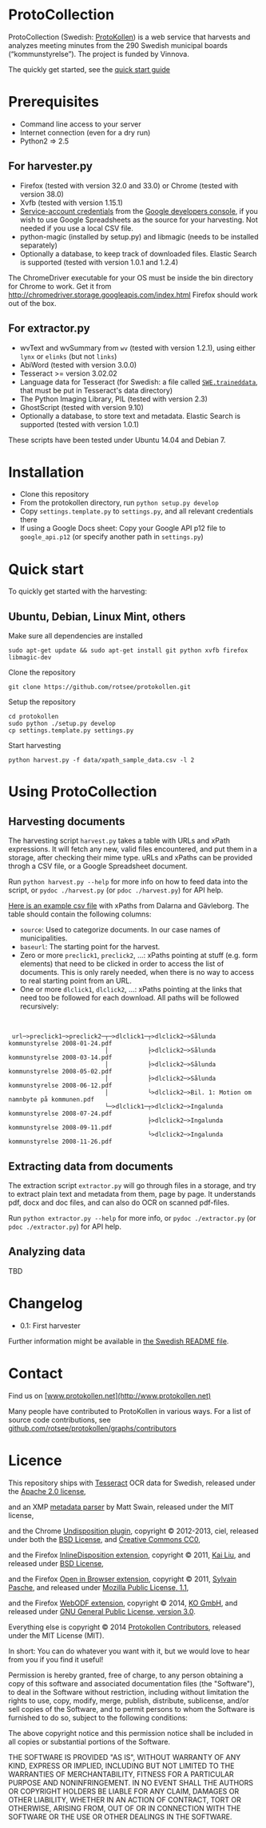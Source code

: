 ProtoCollection
===============

ProtoCollection (Swedish: [ProtoKollen](README.sv.md)) is a web service that harvests and analyzes meeting minutes from the 290 Swedish municipal boards (“kommunstyrelse”). The project is funded by Vinnova.

The quickly get started, see the [quick start guide](#quick)


Prerequisites
=============

 * Command line access to your server
 * Internet connection (even for a dry run)
 * Python2 => 2.5

For harvester.py
----------------
 * Firefox (tested with version 32.0 and 33.0) or Chrome (tested with version 38.0)
 * Xvfb (tested with version 1.15.1)
 * [Service-account credentials](https://developers.google.com/console/help/new/#serviceaccounts) from the [Google developers console](https://console.developers.google.com/), if you wish to use Google Spreadsheets as the source for your harvesting. Not needed if you use a local CSV file.
 * python-magic (installed by setup.py) and libmagic (needs to be installed separately)
 * Optionally a database, to keep track of downloaded files. Elastic Search is supported (tested with version 1.0.1 and 1.2.4)

 The ChromeDriver executable for your OS must be inside the bin directory for Chrome to work.
 Get it from http://chromedriver.storage.googleapis.com/index.html
 Firefox should work out of the box.
 
For extractor.py
----------------
 * wvText and wvSummary from `wv` (tested with version 1.2.1),
   using either `lynx` or `elinks` (but not `links`)
 * AbiWord (tested with version 3.0.0)
 * Tesseract >= version 3.02.02
 * Language data for Tesseract (for Swedish: a file called [`SWE.traineddata`](https://code.google.com/p/tesseract-ocr/downloads/detail?name=swe.traineddata.gz), that must be put in Tesseract's data directory)
 * The Python Imaging Library, PIL (tested with version 2.3)
 * GhostScript (tested with version 9.10)
 * Optionally a database, to store text and metadata. Elastic Search is supported (tested with version 1.0.1)

These scripts have been tested under Ubuntu 14.04 and Debian 7.


Installation
============

 * Clone this repository
 * From the protokollen directory, run `python setup.py develop`
 * Copy `settings.template.py` to `settings.py`, and all relevant credentials there
 * If using a Google Docs sheet: Copy your Google API p12 file to `google_api.p12` (or specify another path in `settings.py`)


<a name="quick">Quick start</a>
===========
To quickly get started with the harvesting:

Ubuntu, Debian, Linux Mint, others
----------------------------------

Make sure all dependencies are installed

    sudo apt-get update && sudo apt-get install git python xvfb firefox libmagic-dev

Clone the repository

    git clone https://github.com/rotsee/protokollen.git

Setup the repository

    cd protokollen
    sudo python ./setup.py develop
    cp settings.template.py settings.py

Start harvesting

    python harvest.py -f data/xpath_sample_data.csv -l 2


Using ProtoCollection
=====================

Harvesting documents
---------------------
The harvesting script `harvest.py` takes a table with URLs and xPath expressions. It will fetch any new, valid files encountered, and put them in a storage, after checking their mime type. uRLs and xPaths can be provided throgh a CSV file, or a Google Spreadsheet document.

Run `python harvest.py --help` for more info on how to feed data into the script, or `pydoc ./harvest.py` (or `pdoc ./harvest.py`) for API help.

[Here is an example csv file](https://github.com/rotsee/protokollen/blob/master/data/xpath_sample_data.csv) with xPaths from Dalarna and Gävleborg. The table should contain the following columns:

* `source`: Used to categorize documents. In our case names of municipalities.
* `baseurl`: The starting point for the harvest.
* Zero or more `preclick1`, `preclick2`, ...: xPaths pointing at stuff (e.g. form elements) that need to be clicked in order to access the list of documents. This is only rarely needed, when there is no way to access to real starting point from an URL.
* One or more `dlclick1`, `dlclick2`, ...: xPaths pointing at the links that need too be followed for each download. All paths will be followed recursively:

&nbsp; 

     url─>preclick1─>preclick2─┬─>dlclick1─┬>dlclick2─>Sålunda kommunstyrelse 2008-01-24.pdf
                               │           ├>dlclick2─>Sålunda kommunstyrelse 2008-03-14.pdf
                               │           ├>dlclick2─>Sålunda kommunstyrelse 2008-05-02.pdf
                               │           ├>dlclick2─>Sålunda kommunstyrelse 2008-06-12.pdf
                               │           └>dlclick2─>Bil. 1: Motion om namnbyte på kommunen.pdf
                               └─>dlclick1─┬>dlclick2─>Ingalunda kommunstyrelse 2008-07-24.pdf
                                           ├>dlclick2─>Ingalunda kommunstyrelse 2008-09-11.pdf
                                           └>dlclick2─>Ingalunda kommunstyrelse 2008-11-26.pdf 


Extracting data from documents
------------------------------
The extraction script `extractor.py` will go through files in a storage, and try to extract plain text and metadata from them, page by page. It understands pdf, docx and doc files, and can also do OCR on scanned pdf-files.

Run `python extractor.py --help` for more info, or `pydoc ./extractor.py` (or `pdoc ./extractor.py`) for API help.


Analyzing data
--------------
TBD


Changelog
=========

 * 0.1: First harvester

Further information might be available in [the Swedish README file](README.sv.md).


Contact
=======
Find us on [www.protokollen.net](http://www.protokollen.net)

Many people have contributed to ProtoKollen in various ways. For a list of source code contributions, see [github.com/rotsee/protokollen/graphs/contributors](https://github.com/rotsee/protokollen/graphs/contributors)

Licence
=======
This repository ships with [Tesseract](https://code.google.com/p/tesseract-ocr/) OCR data for Swedish,
released under the [Apache 2.0 license](http://www.apache.org/licenses/LICENSE-2.0),

and an XMP [metadata parser](http://blog.matt-swain.com/post/25650072381/a-lightweight-xmp-parser-for-extracting-pdf-metadata-in) by Matt Swain, released under the MIT license,

and the Chrome [Undisposition plugin](https://chrome.google.com/webstore/detail/undisposition/hjfncfijclafkkfifjelofbeclipplfi), copyright © 2012-2013, ciel, released under both the [BSD License](https://code.google.com/p/ctouch/source/browse/COPYING.md), and [Creative Commons CC0](http://creativecommons.org/publicdomain/zero/1.0/),

and the Firefox [InlineDisposition extension](https://addons.mozilla.org/en-US/firefox/addon/webodf/), copyright © 2011, [Kai Liu](http://code.kliu.org/), and released under [BSD License](http://opensource.org/licenses/bsd-license.php),

and the Firefox [Open in Browser extension](https://addons.mozilla.org/En-us/firefox/addon/open-in-browser/), copyright © 2011, [Sylvain Pasche](https://github.com/spasche/openinbrowser), and released under [Mozilla Public License, 1.1](https://www.mozilla.org/MPL/1.1/),

and the Firefox [WebODF extension](https://addons.mozilla.org/en-US/firefox/addon/inlinedisposition/), copyright © 2014, [KO GmbH](https://github.com/kogmbh/WebODF), and released under [GNU General Public License, version 3.0](http://www.gnu.org/licenses/gpl-3.0.html).


Everything else is copyright © 2014 [Protokollen Contributors](https://github.com/rotsee/protokollen/graphs/contributors), released under the MIT License (MIT).

In short: You can do whatever you want with it,
but we would love to hear from you if you find it useful!


Permission is hereby granted, free of charge, to any person obtaining a copy
of this software and associated documentation files (the "Software"), to deal
in the Software without restriction, including without limitation the rights
to use, copy, modify, merge, publish, distribute, sublicense, and/or sell
copies of the Software, and to permit persons to whom the Software is
furnished to do so, subject to the following conditions:

The above copyright notice and this permission notice shall be included in
all copies or substantial portions of the Software.

THE SOFTWARE IS PROVIDED "AS IS", WITHOUT WARRANTY OF ANY KIND, EXPRESS OR
IMPLIED, INCLUDING BUT NOT LIMITED TO THE WARRANTIES OF MERCHANTABILITY,
FITNESS FOR A PARTICULAR PURPOSE AND NONINFRINGEMENT. IN NO EVENT SHALL THE
AUTHORS OR COPYRIGHT HOLDERS BE LIABLE FOR ANY CLAIM, DAMAGES OR OTHER
LIABILITY, WHETHER IN AN ACTION OF CONTRACT, TORT OR OTHERWISE, ARISING FROM,
OUT OF OR IN CONNECTION WITH THE SOFTWARE OR THE USE OR OTHER DEALINGS IN
THE SOFTWARE.
